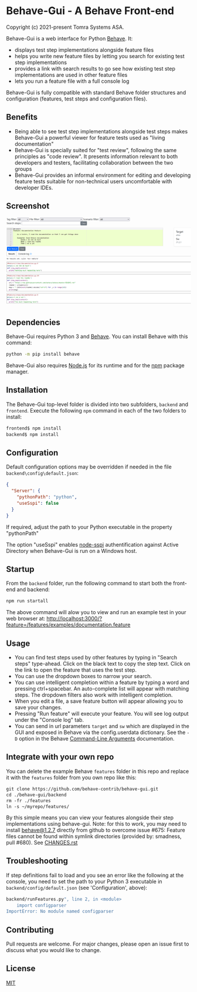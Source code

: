 # Behave-Gui - A Behave Front-end

Copyright (c) 2021-present Tomra Systems ASA.

Behave-Gui is a web interface for Python [Behave](https://behave.readthedocs.io/en/stable/). It:
  - displays test step implementations alongside feature files
  - helps you write new feature files by letting you search for existing test step implementations
  - provides a link with search results to go see how existing test step implementations are used in other feature files 
  - lets you run a feature file with a full console log

Behave-Gui is fully compatible with standard Behave folder structures and configuration (features, test steps and configuration files).

## Benefits
  - Being able to see test step implementations alongside test steps makes Behave-Gui a powerful viewer for feature tests used as "living documentation"
  - Behave-Gui is specially suited for "test review", following the same principles as "code review". It presents information relevant to both developers and testers, facilitating collaboration between the two groups
  - Behave-Gui provides an informal environment for editing and developing feature tests suitable for non-technical users uncomfortable with developer IDEs.

## Screenshot
![Behave-Gui screenshot](behave-gui.png)

## Dependencies

Behave-Gui requires Python 3 and [Behave](https://behave.readthedocs.io/en/stable/). You can install Behave with this command: 

```bash
python -m pip install behave
```

Behave-Gui also requires [Node.js](https://nodejs.org) for its runtime and for the [npm](https://www.npmjs.com/) package manager.

## Installation

The Behave-Gui top-level folder is divided into two subfolders, `backend` and `frontend`. Execute the following `npm` command in each of the two folders to install:

```bash
frontend$ npm install
backend$ npm install
```

## Configuration
Default configuration options may be overridden if needed in the file `backend\config\default.json`:
```json
{
  "Server": {
    "pythonPath": "python",
    "useSspi": false
  }
}
```
If required, adjust the path to your Python executable in the property "pythonPath"

The option "useSspi" enables [node-sspi](https://www.npmjs.com/package/node-sspi) authentification against Active Directory when Behave-Gui is run on a Windows host.

## Startup

From the `backend` folder, run the following command to start both the front-end and backend:
```bash
npm run startall
```

The above command will alow you to view and run an example test in your web browser at: <http://localhost:3000/?feature=/features/examples/documentation.feature>

## Usage

- You can find test steps used by other features by typing in "Search steps" type-ahead. Click on the black text to copy the step text. Click on the link to open the feature that uses the test step.
- You can use the dropdown boxes to narrow your search.
- You can use intelligent completion within a feature by typing a word and pressing ctrl+spacebar. An auto-complete list will appear with matching steps. The dropdown filters also work with intelligent completion.
- When you edit a file, a save feature button will appear allowing you to save your changes.
- Pressing "Run feature" will execute your feature. You will see log output under the "Console log" tab.
- You can send in url parameters `target` and `sw` which are displayed in the GUI and exposed in Behave via the config.userdata dictionary. See the `-D` option in the Behave [Command-Line Arguments](https://behave.readthedocs.io/en/stable/behave.html?#command-line-arguments) documentation.

## Integrate with your own repo

You can delete the example Behave ```features``` folder in this repo and replace it with the ```features``` folder from you own repo like this:
```
git clone https://github.com/behave-contrib/behave-gui.git
cd ./behave-gui/backend
rm -fr ./features
ln -s ~/myrepo/features/
```

By this simple means you can view your features alongside their step implementations using behave-gui. Note: for this to work, you may need to install behave@1.2.7 directly from github to overcome issue #675: Feature files cannot be found within symlink directories (provided by: smadness, pull #680). See [CHANGES.rst](https://github.com/behave/behave/blob/main/CHANGES.rst)

## Troubleshooting
If step definitions fail to load and you see an error like the following at the console, you need to set the path to your Python 3 executable in `backend/config/default.json` (see 'Configuration', above):
```bash
backend/runFeatures.py", line 2, in <module>
    import configparser
ImportError: No module named configparser
```

## Contributing
Pull requests are welcome. For major changes, please open an issue first to discuss what you would like to change.

## License
[MIT](https://choosealicense.com/licenses/mit/)